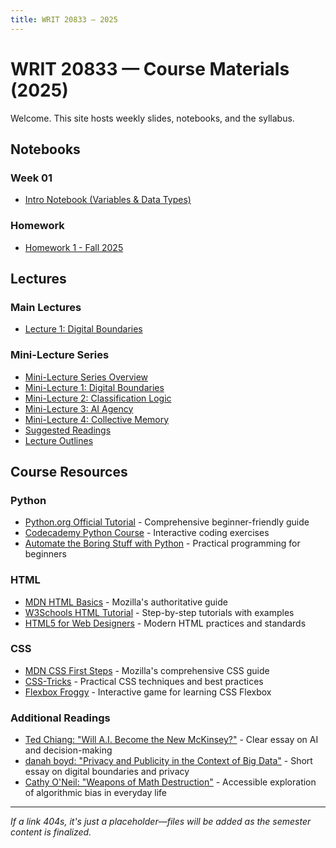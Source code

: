 ```yaml
---
title: WRIT 20833 — 2025
---
```


# WRIT 20833 — Course Materials (2025)

Welcome. This site hosts weekly slides, notebooks, and the syllabus.

## Notebooks

### Week 01
- [Intro Notebook (Variables & Data Types)](https://colab.research.google.com/github/TCU-DCDA/WRIT20833-2025/blob/main/notebooks/week-01/intro.ipynb)

<!-- ### Tutorial Notebooks
- [Tutorial 01: Digital Boundaries](https://colab.research.google.com/github/TCU-DCDA/WRIT20833-2025/blob/main/notebooks/tutorials/Tutorial_01_Digital_Boundaries_MiniLecture1.ipynb)
- [Tutorial 02: Classification Logic](https://colab.research.google.com/github/TCU-DCDA/WRIT20833-2025/blob/main/notebooks/tutorials/Tutorial_02_Classification_Logic_MiniLecture2.ipynb)
- [Tutorial 03: AI Agency](https://colab.research.google.com/github/TCU-DCDA/WRIT20833-2025/blob/main/notebooks/tutorials/Tutorial_03_AI_Agency_MiniLecture3.ipynb)
- [Tutorial 04: Collective Memory](https://colab.research.google.com/github/TCU-DCDA/WRIT20833-2025/blob/main/notebooks/tutorials/Tutorial_04_Collective_Memory_MiniLecture4.ipynb) -->

### Homework
- [Homework 1 - Fall 2025](https://colab.research.google.com/github/TCU-DCDA/WRIT20833-2025/blob/main/notebooks/homework/WRIT20833_HW1_Fall2025.ipynb)

## Lectures

### Main Lectures
- [Lecture 1: Digital Boundaries](/WRIT20833-2025/lectures/main/lecture1.html)

### Mini-Lecture Series
- [Mini-Lecture Series Overview](/WRIT20833-2025/lectures/mini-lectures/index.html)
- [Mini-Lecture 1: Digital Boundaries](/WRIT20833-2025/lectures/mini-lectures/lecture-1/index.html)
- [Mini-Lecture 2: Classification Logic](/WRIT20833-2025/lectures/mini-lectures/lecture-2/index.html)
- [Mini-Lecture 3: AI Agency](/WRIT20833-2025/lectures/mini-lectures/lecture-3/index.html)
- [Mini-Lecture 4: Collective Memory](/WRIT20833-2025/lectures/mini-lectures/lecture-4/index.html)
- [Suggested Readings](/WRIT20833-2025/lectures/mini-lectures/suggested-readings.md)
- [Lecture Outlines](/WRIT20833-2025/lectures/mini-lectures/lecture_outlines_clarified.txt)

## Course Resources

### Python
- [Python.org Official Tutorial](https://docs.python.org/3/tutorial/) - Comprehensive beginner-friendly guide
- [Codecademy Python Course](https://www.codecademy.com/learn/learn-python-3) - Interactive coding exercises
- [Automate the Boring Stuff with Python](https://automatetheboringstuff.com/) - Practical programming for beginners

### HTML
- [MDN HTML Basics](https://developer.mozilla.org/en-US/docs/Learn/Getting_started_with_the_web/HTML_basics) - Mozilla's authoritative guide
- [W3Schools HTML Tutorial](https://www.w3schools.com/html/) - Step-by-step tutorials with examples
- [HTML5 for Web Designers](https://html5forwebdesigners.com/) - Modern HTML practices and standards

### CSS
- [MDN CSS First Steps](https://developer.mozilla.org/en-US/docs/Learn/CSS/First_steps) - Mozilla's comprehensive CSS guide
- [CSS-Tricks](https://css-tricks.com/guides/beginner/) - Practical CSS techniques and best practices
- [Flexbox Froggy](https://flexboxfroggy.com/) - Interactive game for learning CSS Flexbox

### Additional Readings
- [Ted Chiang: "Will A.I. Become the New McKinsey?"](https://www.newyorker.com/science/annals-of-artificial-intelligence/will-ai-become-the-new-mckinsey) - Clear essay on AI and decision-making
- [danah boyd: "Privacy and Publicity in the Context of Big Data"](https://www.danah.org/papers/talks/2010/WWW2010.html) - Short essay on digital boundaries and privacy
- [Cathy O'Neil: "Weapons of Math Destruction"](https://www.penguinrandomhouse.com/books/241363/weapons-of-math-destruction-by-cathy-oneil/) - Accessible exploration of algorithmic bias in everyday life

---

*If a link 404s, it's just a placeholder—files will be added as the semester content is finalized.*
